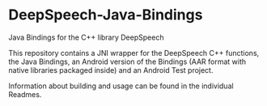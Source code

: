 # DeepSpeech-Java-Bindings
Java Bindings for the C++ library DeepSpeech

This repository contains a JNI wrapper for the DeepSpeech C++ functions, 
the Java Bindings, an Android version of the Bindings (AAR format with native libraries packaged inside)
and an Android Test project.

Information about building and usage can be found in the individual Readmes.
